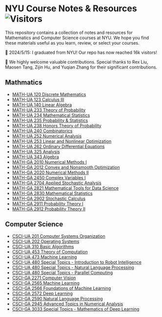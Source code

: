 # NYU Course Notes & Resources ![Visitors](https://api.visitorbadge.io/api/visitors?path=https%3A%2F%2Fgithub.com%2Fchuanyangjin%2FNYU-Course-Notes-and-Resources&labelColor=%23ba68c8&countColor=%23263759&style=flat-square&labelStyle=upper)
This repository contains a collection of notes and resources for Mathematics and Computer Science courses at NYU.
We hope you find these materials useful as you learn, review, or select your courses.

🥳 2024/5/15: I graduated from NYU! Our repo has now reached 16k visitors!

🙌 We highly welcome valuable contributions. Special thanks to Rex Liu, Maosen Tang, Zijin Hu, and Yuqian Zhang for their significant  contributions.

## Mathmatics
- [MATH-UA 120 Discrete Mathematics](https://github.com/chuanyangjin/NYU-Course-Notes-and-Resources/tree/main/MATH-UA%20120%20Discrete%20Mathematics)
- [MATH-UA 123 Calculus III](https://github.com/chuanyangjin/NYU-Course-Notes-and-Resources/tree/main/MATH-UA%20123%20Calculus%20III)
- [MATH-UA 140 Linear Algebra](https://github.com/chuanyangjin/NYU-Course-Notes-and-Resources/tree/main/MATH-UA%20140%20Linear%20Algebra)
- [MATH-UA 233 Theory of Probability](https://github.com/chuanyangjin/NYU-Course-Notes-and-Resources/tree/main/MATH-UA%20233%20Theory%20of%20Probability)
- [MATH-UA 234 Mathematical Statistics](https://github.com/chuanyangjin/NYU-Course-Notes-and-Resources/tree/main/MATH-UA%20234%20Mathematical%20Statistics)
- [MATH-UA 235 Probability & Statistics](https://github.com/chuanyangjin/NYU-Course-Notes-and-Resources/tree/main/MATH-UA%20235%20Probability%20%26%20Statistics)
- [MATH-UA 238 Honors Theory of Probability](https://github.com/chuanyangjin/NYU-Course-Notes-and-Resources/tree/main/MATH-UA%20238%20Honors%20Theory%20of%20Probability)
- [MATH-UA 240 Combinatorics](https://github.com/chuanyangjin/NYU-Course-Notes-and-Resources/tree/main/MATH-UA%20240%20Combinatorics)
- [MATH-UA 252 Numerical Analysis](https://github.com/chuanyangjin/NYU-Course-Notes-and-Resources/tree/main/MATH-UA%20252%20Numerical%20Analysis)
- [MATH-UA 253 Linear and Nonlinear Optimization](https://github.com/chuanyangjin/NYU-Course-Notes-and-Resources/tree/main/MATH-UA%20253%20Linear%20and%20Nonlinear%20Optimization)
- [MATH-UA 262 Ordinary Differential Equations](https://github.com/chuanyangjin/NYU-Course-Notes-and-Resources/tree/main/MATH-UA%20262%20Ordinary%20Differential%20Equations)
- [MATH-UA 325 Analysis](https://github.com/chuanyangjin/NYU-Course-Notes-and-Resources/tree/main/MATH-UA%20325%20Analysis)
- [MATH-UA 343 Algebra](https://github.com/chuanyangjin/NYU-Course-Notes-and-Resources/tree/main/MATH-UA%20343%20Algebra)
- [MATH-GA 2010 Numerical Methods I](https://github.com/chuanyangjin/NYU-Course-Notes-and-Resources/tree/main/MATH-GA%202010%20Numerical%20Methods%20I)
- [MATH-GA 2012 Convex and Nonsmooth Optimization](https://github.com/chuanyangjin/NYU-Course-Notes-and-Resources/tree/main/MATH-GA%202012%20Convex%20and%20Nonsmooth%20Optimization)
- [MATH-GA 2020 Numerical Methods II](https://github.com/chuanyangjin/NYU-Course-Notes-and-Resources/tree/main/MATH-GA%202020%20Numerical%20Methods%20II)
- [MATH-GA 2450 Complex Variables I](https://github.com/chuanyangjin/NYU-Course-Notes-and-Resources/tree/main/MATH-GA%202450%20Complex%20Variables%20I)
- [MATH-GA 2704 Applied Stochastic Analysis](https://github.com/chuanyangjin/NYU-Course-Notes-and-Resources/tree/main/MATH-GA%202704%20Applied%20Stochastic%20Analysis)
- [MATH-GA 2821 Mathematical Tools for Data Science](https://github.com/chuanyangjin/NYU-Course-Notes-and-Resources/tree/main/MATH-GA%202821%20Mathematical%20Tools%20for%20Data%20Science)
- [MATH-GA 2830 Mathematical Statistics](https://github.com/chuanyangjin/NYU-Course-Notes-and-Resources/tree/main/MATH-GA%202830%20Mathematical%20Statistics)
- [MATH-GA 2902 Stochastic Calculus](https://github.com/chuanyangjin/NYU-Course-Notes-and-Resources/tree/main/MATH-GA%202902%20Stochastic%20Calculus)
- [MATH-GA 2911 Probability Theory I](https://github.com/chuanyangjin/NYU-Course-Notes-and-Resources/tree/main/MATH-GA%202911%20Probability%20Theory%20I)
- [MATH-GA 2912 Probability Theory II](https://github.com/chuanyangjin/NYU-Course-Notes-and-Resources/tree/main/MATH-GA%202912%20Probability%20Theory%20II)

## Computer Science
- [CSCI-UA 201 Computer Systems Organization](https://github.com/chuanyangjin/NYU-Course-Notes-and-Resources/tree/main/CSCI-UA%20201%20Computer%20Systems%20Organization)
- [CSCI-UA 202 Operating Systems](https://github.com/chuanyangjin/NYU-Course-Notes-and-Resources/tree/main/CSCI-UA%20202%20Operating%20Systems)
- [CSCI-UA 310 Basic Algorithms](https://github.com/chuanyangjin/NYU-Course-Notes-and-Resources/tree/main/CSCI-UA%20310%20Basic%20Algorithms)
- [CSCI-UA 453 Theory of Computation](https://github.com/chuanyangjin/NYU-Course-Notes-and-Resources/tree/main/CSCI-UA%20453%20Theory%20of%20Computation)
- [CSCI-UA 473 Machine Learning](https://github.com/chuanyangjin/NYU-Course-Notes-and-Resources/tree/main/CSCI-UA%20473%20Machine%20Learning)
- [CSCI-UA 480 Special Topics - Introduction to Robot Intelligence](https://github.com/chuanyangjin/NYU-Course-Notes-and-Resources/tree/main/CSCI-UA%20480%20Special%20Topics%20-%20Introduction%20to%20Robot%20Intelligence)
- [CSCI-UA 480 Special Topics - Natural Language Processing](https://github.com/chuanyangjin/NYU-Course-Notes-and-Resources/tree/main/CSCI-UA%20480%20Special%20Topics%20-%20Natural%20Language%20Processing)
- [CSCI-UA 480 Special Topics - Parallel Computing](https://github.com/chuanyangjin/NYU-Course-Notes-and-Resources/tree/main/CSCI-UA%20480%20Special%20Topics%20-%20Parallel%20Computing)
- [CSCI-GA 2271 Computer Vision](https://github.com/chuanyangjin/NYU-Course-Notes-and-Resources/tree/main/CSCI-GA%202271%20Computer%20Vision)
- [CSCI-GA 2565 Machine Learning](https://github.com/chuanyangjin/NYU-Course-Notes-and-Resources/tree/main/CSCI-GA%202565%20Machine%20Learning)
- [CSCI-GA 2566 Foundations of Machine Learning](https://github.com/chuanyangjin/NYU-Course-Notes-and-Resources/tree/main/CSCI-GA%202566%20Foundations%20of%20Machine%20Learning)
- [CSCI-GA 2572 Deep Learning](https://github.com/chuanyangjin/NYU-Course-Notes-and-Resources/tree/main/CSCI-GA%202572%20Deep%20Learning)
- [CSCI-GA 2590 Natural Language Processing](https://github.com/chuanyangjin/NYU-Course-Notes-and-Resources/tree/main/CSCI-GA%202590%20Natural%20Language%20Processing)
- [CSCI-GA 2945 Advanced Topics in Numerical Analysis](https://github.com/chuanyangjin/NYU-Course-Notes-and-Resources/tree/main/CSCI-GA%202945%20Advanced%20Topics%20in%20Numerical%20Analysis)
- [CSCI-GA 3033 Special Topics - Mathematics of Deep Learning](https://github.com/chuanyangjin/NYU-Course-Notes-and-Resources/tree/main/CSCI-GA%203033%20Special%20Topics%20-%20Mathematics%20of%20Deep%20Learning)
